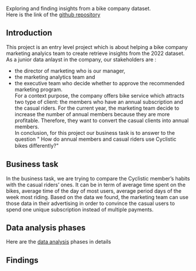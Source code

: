 Exploring and finding insights from a bike company dataset.<br>
Here is the link of the [github repository](https://github.com/Rasoir-genereux/Data-analysis-project_1)

## Introduction
This project is an entry level project which is about helping a bike company marketing analyics team to create retrieve insights from the 2022 dataset.
As a junior data anlayst in the company, our stakeholders are :
* the director of marketing who is our manager, 
* the marketing analytics team and
* the executive team who decide whether to approve the recommended marketing program.<br>
For a context purpose, the company offers bike service which attracts  two type of client: the members who have an annual subscription and the casual riders.
For the current year, the marketing team decide to increase the number of annual members because they are more profitable. Therefore, they want to convert the casual
clients into annual members.<br>
In conclusion, for this project our business task is to answer to the question " How do annual members and casual riders use Cyclistic bikes diﬀerently?"

## Business task
In the business task, we are trying to compare the Cyclistic member’s habits with the casual riders’ ones. 
It can be in term of average time spent on the bikes, average time of the day of most users, average period days of the week most riding. 
Based on the data we found, the marketing team can use those data in their advertising in order to convince the casual
users to spend one unique subscription instead of multiple payments. <br>

## Data analysis phases
Here are the [data analysis](https://github.com/Rasoir-genereux/Data-analysis-project_1/blob/main/Data%20Analysis%20phases.md) phases in details

## Findings









